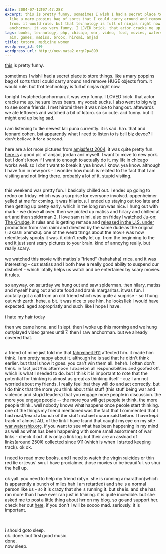 ```yaml
---
date: 2004-07-12T07:47:28Z
excerpt: this is pretty funny. sometimes I wish I had a secret place to store things.
  like a mary poppins bag of sorts that I could carry around and remove HUGE objects
  from. it would rule. but that technology is full of ninjas right now.tonight I watched
  anchorman. it was very funny. I LOVED brick. that actor cracks me up. he sure love...
tags: books, technology, php, chicago, war, video, food, movies, watership, music,
  aim, games, matiss, broox, hiromi, amjad
title: totoro. medicine women
wordpress_id: 899
wordpress_url: http://new.nata2.org/?p=899
---
```


<a href="http://derek.broox.com/aim/aim2.php">this</a> is pretty funny. <br/><br/>sometimes I wish I had a secret place to store things. like a mary poppins bag of sorts that I could carry around and remove HUGE objects from. it would rule. but that technology is full of ninjas right now.<br/><br/>tonight I watched anchorman. it was very funny. I LOVED brick. that actor cracks me up. he sure loves bears. my vocab sucks. I also went to big wig to see some friends. I met hiromi there it was nice to hang out. aftewards we ate leftovers and watched a bit of totoro. so so cute. and funny. but it might end up being sad. <br/><br/>i am listening to the newest lali puna currently. it is sad. hah. that and leonard cohen. but <a href="http://proxientunit.com/">apparently</a> what I need to listen to is bell biz devoe? I don't believe it for a second. <br/><br/>here are a lot more pictures from <a href="http://public.fotki.com/amjadshehade/amjadfest_2004/">amjadfest 2004</a>. it was quite pretty fun. <a href="http://public.fotki.com/amjadshehade/amjadfest_2004/saturday_129.html">here is</a> a good pic of amjad, jordan and myself. I want to move to new york. but I don't know if I want to enough to actually do it. my life in chicago works well. so I don't want to break it. yea know. I know. yea know. although I have fun in new york - I wonder how much is related to the fact that I am visiting and not living there. probably a lot of it. stupid visiting.<br/><br/>

this weekend was pretty fun. I basically chilled out. I ended up going to redno on friday. which was a surprise for everyone involved. oppenheimer yelled at me for coming. it was hilarious. I ended up staying out too late and then getting up pretty early. which in the long run was nice. I hung out with mark - we drove all over. then we picked up matiss and hiliary and chilled at art and then spiderman 2. I love sam raimi. also on friday I watched <a href="http://imdb.com/title/tt0364385/">Ju-on:</a> <a href="http://www.juonthegrudge.com/">The Grudge</a>. it rules and is getting remade and <a href="http://www.sonypictures.com/movies/thegrudge/site/">released in the U.S. under</a> production from sam raimi and directed by the same dude as the original (Takashi Shimizu). one of the weird things about the movie was how relentlessly spooky it was. it didn't really let up. from the beginning to the end it just sent scary pictures to your brain. kind of annoying really. but really scary. <br/><br/>we watched this movie with matiss's "friend" (hahahaha) erica. and it was interesting - cuz matiss and I both have a really good ability to suspend our disbelief - which totally helps us watch and be entertained by scary movies. it rules. <br/><br/>so anyway. on saturday we hung out and saw spiderman. then hilary, matiss and myself hung out and ate food and drank margaritas. it was fun. I acutally got a call from an old friend which was quite a surprise - so I hung out with zarth. hehe. a bit. it was nice to see him. he looks liek I would have expected. aged appropriatly and such. like I hope I have. 
<br/><br/>i hate my hair today<br/><br/>then we came home. and I slept. then I woke up this morning and we hung out/played video games until 7. then I saw anchorman. but we already covered that. <br/><br/>

a friend of mine just told me that <a href="http://www.imdb.com/title/tt0361596/">fahrenheit 911</a> affected him. it made him think. I am pretty happy about it. although he is sad that he didn't think earlier. but that is how it goes. you can't win them all. heheh. I often don't think. in fact just this afternoon I abandon all responsibilities and goofed off. which is what I needed to do. but I think it is important to note that the potential for thinking is almost as great as thinking itself - cuz I am not worried about my friends. I really feel that they will do and act correctly. but I do think that the more you think about this stuff (this stuff being war and violence and stupid leaders) that you engage more people in discussion. the more you engage people -- the more you will get people to think. the more people think.. well nobody knows what happens once people start thinking. one of the things my friend mentioned was the fact that I commented that I had read/heard a bunch of the stuff michael moore said before. I have kept track of almost ALL of the link I have found that caught my eye on my site <a href="http://war.watership.org">war.watership.org</a>.  if you want to see what has been happening in my mind as well as what has been happening with some small assortment of war links - check it out. it is only a link log. but their are an assload of links(around 2500) collected since 911 (which is when I started keeping track). ok ok. <br/><br/>i need to read more books. and I need to watch the virgin suicides or thin red lie or jesus' son. I have proclaimed those movies to be beautiful. so shut the hell up.<br/><br/>
ok yall. you need to help my friend robyn. she is running a marathon(which is apparently a bunch of miles hah I am retarded) and she is a normal person like us - so it is crazy that she is running it. but she is. and she has ran more than I have ever ran just in training. it is quite incredible. but she asked me to post a little thing about her on my blog. so go and support her. check her out <a href="http://aidsmarathon.com/participant.asp?runner=CH-2039">here</a>. if you don't I will be soooo mad. seriously. it is important. 

<br/><br/>
i should goto sleep.<br/>ok. done. but first good music.<br/>done. <br/>now sleep. 
